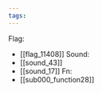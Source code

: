 ```yaml
---
tags:
---
```

Flag:
- [[flag_11408]]
Sound:
- [[sound_43]]
- [[sound_17]]
Fn:
- [[sub000_function28]]
